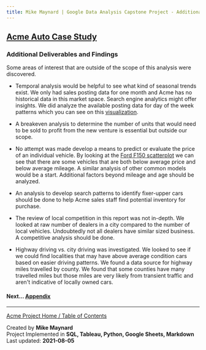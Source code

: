 ```yaml
---
title: Mike Maynard | Google Data Analysis Capstone Project - Additional Deliverables
---
```

## [Acme Auto Case Study](/capstone/)

### Additional Deliverables and Findings

Some areas of interest that are outside of the scope of this analysis were discovered.

* Temporal analysis would be helpful to see what kind of seasonal trends exist.  We only had sales posting data for one month and Acme has no historical data in this market space. Search engine analytics might offer insights.  We did analyze the available posting data for day of the week patterns which you can see on this [visualization](visuals/day.html).

* A breakeven analysis to determine the number of units that would need to be sold to profit from the new venture is essential but outside our scope.

* No attempt was made develop a means to predict or evaluate the price of an individual vehicle. By looking at the [Ford F150 scatterplot](cars.html) we can see that there are some vehicles that are both below average price and below average mileage. A similar analysis of other common models would be a start.  Additional factors beyond mileage and age should be analyzed.

* An analysis to develop search patterns to identify fixer-upper cars should be done to help Acme sales staff find potential inventory for purchase.

* The review of local competition in this report was not in-depth.  We looked at raw number of dealers in a city compared to the number of local vehicles. Undoubtedly not all dealers have similar sized business. A competitive analysis should be done.

* Highway driving vs. city driving was investigated. We looked to see if we could find localities that may have above average condition cars based on easier driving patterns.  We found a data source for highway miles travelled by county.  We found that some counties have many travelled miles but those miles are very likely from transient traffic and aren't indicative of locally owned cars. 




#### Next... [Appendix](appendix.html)




---
[Acme Project Home / Table of Contents](./)

Created by **Mike Maynard**<BR>
Project Implemented in **SQL, Tableau, Python, Google Sheets, Markdown**<BR>
Last updated:  **2021-08-05**
